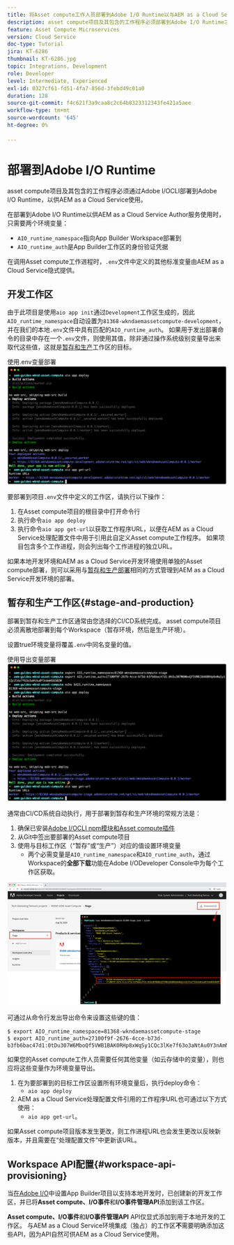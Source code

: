 ```yaml
---
title: 将Asset compute工作人员部署到Adobe I/O Runtime以与AEM as a Cloud Service一起使用
description: asset compute项目及其包含的工作程序必须部署到Adobe I/O Runtime才可供AEM as a Cloud Service使用。
feature: Asset Compute Microservices
version: Cloud Service
doc-type: Tutorial
jira: KT-6286
thumbnail: KT-6286.jpg
topic: Integrations, Development
role: Developer
level: Intermediate, Experienced
exl-id: 0327cf61-fd51-4fa7-856d-3febd49c01a0
duration: 128
source-git-commit: f4c621f3a9caa8c2c64b8323312343fe421a5aee
workflow-type: tm+mt
source-wordcount: '645'
ht-degree: 0%

---
```


# 部署到Adobe I/O Runtime

asset compute项目及其包含的工作程序必须通过Adobe I/OCLI部署到Adobe I/O Runtime，以供AEM as a Cloud Service使用。

在部署到Adobe I/O Runtime以供AEM as a Cloud Service Author服务使用时，只需要两个环境变量：

+ `AIO_runtime_namespace`指向App Builder Workspace部署到
+ `AIO_runtime_auth`是App Builder工作区的身份验证凭据

在调用Asset compute工作进程时，`.env`文件中定义的其他标准变量由AEM as a Cloud Service隐式提供。

## 开发工作区

由于此项目是使用`aio app init`通过`Development`工作区生成的，因此`AIO_runtime_namespace`自动设置为`81368-wkndaemassetcompute-development`，并在我们的本地`.env`文件中具有匹配的`AIO_runtime_auth`。  如果用于发出部署命令的目录中存在一个`.env`文件，则使用其值，除非通过操作系统级别变量导出来取代这些值，这就是[暂存和生产](#stage-and-production)工作区的目标。

使用.env变量部署![aio应用程序](./assets/runtime/development__aio.png)

要部署到项目`.env`文件中定义的工作区，请执行以下操作：

1. 在Asset compute项目的根目录中打开命令行
1. 执行命令`aio app deploy`
1. 执行命令`aio app get-url`以获取工作程序URL，以便在AEM as a Cloud Service处理配置文件中用于引用此自定义Asset compute工作程序。 如果项目包含多个工作进程，则会列出每个工作进程的独立URL。

如果本地开发环境和AEM as a Cloud Service开发环境使用单独的Asset compute部署，则可以采用与[暂存和生产部署](#stage-and-production)相同的方式管理到AEM as a Cloud Service开发环境的部署。

## 暂存和生产工作区{#stage-and-production}

部署到暂存和生产工作区通常由您选择的CI/CD系统完成。 asset compute项目必须离散地部署到每个Workspace（暂存环境，然后是生产环境）。

设置true环境变量将覆盖`.env`中同名变量的值。

使用导出变量部署![aio应用程序](./assets/runtime/stage__export-and-aio.png)

通常由CI/CD系统自动执行，用于部署到暂存和生产环境的常规方法是：

1. 确保已安装[Adobe I/OCLI npm模块和Asset compute插件](../set-up/development-environment.md#aio)
1. 从Git中签出要部署的Asset compute项目
1. 使用与目标工作区（“暂存”或“生产”）对应的值设置环境变量
   + 两个必需变量是`AIO_runtime_namespace`和`AIO_runtime_auth`，通过Workspace的&#x200B;__全部下载__&#x200B;功能在Adobe I/ODeveloper Console中为每个工作区获取。

![Adobe Developer Console - AIO运行时命名空间和身份验证](./assets/runtime/stage-auth-namespace.png)

可通过从命令行发出导出命令来设置这些键的值：

```
$ export AIO_runtime_namespace=81368-wkndaemassetcompute-stage
$ export AIO_runtime_auth=27100f9f-2676-4cce-b73d-b3fb6bac47d1:0tDu307W6MboQf5VWB1BAK0RHp8xWqSy1CQc3lKe7f63o3aNtAu0Y3nAmN56502W
```

如果您的Asset compute工作人员需要任何其他变量（如云存储中的变量），则也应将这些变量作为环境变量导出。

1. 在为要部署到的目标工作区设置所有环境变量后，执行deploy命令：
   + `aio app deploy`
1. AEM as a Cloud Service处理配置文件引用的工作程序URL也可通过以下方式使用：
   + `aio app get-url`。

如果Asset compute项目版本发生更改，则工作进程URL也会发生更改以反映新版本，并且需要在“处理配置文件”中更新该URL。

## Workspace API配置{#workspace-api-provisioning}

当[在Adobe I/O](../set-up/app-builder.md)中设置App Builder项目以支持本地开发时，已创建新的开发工作区，并已将&#x200B;__Asset compute、I/O事件__&#x200B;和&#x200B;__I/O事件管理API__&#x200B;添加到该工作区。

__Asset compute、I/O事件__&#x200B;和&#x200B;__I/O事件管理API__ API仅显式添加到用于本地开发的工作区。 与AEM as a Cloud Service环境集成（独占）的工作区&#x200B;__不__&#x200B;需要明确添加这些API，因为API自然可供AEM as a Cloud Service使用。
